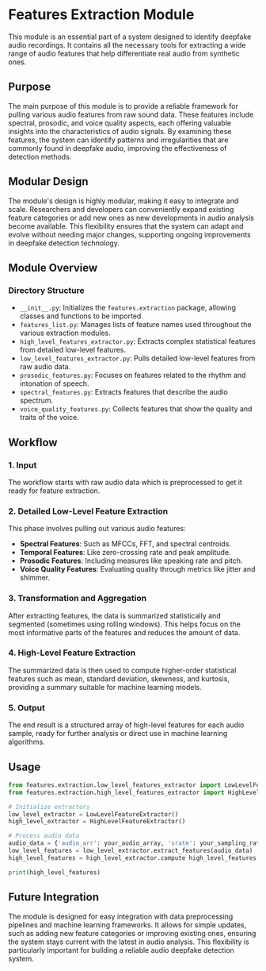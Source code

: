 # Features Extraction Module

This module is an essential part of a system designed to identify deepfake audio recordings. It contains all the necessary tools for extracting a wide range of audio features that help differentiate real audio from synthetic ones.

## Purpose

The main purpose of this module is to provide a reliable framework for pulling various audio features from raw sound data. These features include spectral, prosodic, and voice quality aspects, each offering valuable insights into the characteristics of audio signals. By examining these features, the system can identify patterns and irregularities that are commonly found in deepfake audio, improving the effectiveness of detection methods.

## Modular Design

The module's design is highly modular, making it easy to integrate and scale. Researchers and developers can conveniently expand existing feature categories or add new ones as new developments in audio analysis become available. This flexibility ensures that the system can adapt and evolve without needing major changes, supporting ongoing improvements in deepfake detection technology.

## Module Overview

### Directory Structure

- `__init__.py`: Initializes the `features.extraction` package, allowing classes and functions to be imported.
- `features_list.py`: Manages lists of feature names used throughout the various extraction modules.
- `high_level_features_extractor.py`: Extracts complex statistical features from detailed low-level features.
- `low_level_features_extractor.py`: Pulls detailed low-level features from raw audio data.
- `prosodic_features.py`: Focuses on features related to the rhythm and intonation of speech.
- `spectral_features.py`: Extracts features that describe the audio spectrum.
- `voice_quality_features.py`: Collects features that show the quality and traits of the voice.

## Workflow

### 1. Input

The workflow starts with raw audio data which is preprocessed to get it ready for feature extraction.

### 2. Detailed Low-Level Feature Extraction

This phase involves pulling out various audio features:

- **Spectral Features**: Such as MFCCs, FFT, and spectral centroids.
- **Temporal Features**: Like zero-crossing rate and peak amplitude.
- **Prosodic Features**: Including measures like speaking rate and pitch.
- **Voice Quality Features**: Evaluating quality through metrics like jitter and shimmer.

### 3. Transformation and Aggregation

After extracting features, the data is summarized statistically and segmented (sometimes using rolling windows). This helps focus on the most informative parts of the features and reduces the amount of data.

### 4. High-Level Feature Extraction

The summarized data is then used to compute higher-order statistical features such as mean, standard deviation, skewness, and kurtosis, providing a summary suitable for machine learning models.

### 5. Output

The end result is a structured array of high-level features for each audio sample, ready for further analysis or direct use in machine learning algorithms.

## Usage

```python
from features.extraction.low_level_features_extractor import LowLevelFeatureExtractor
from features.extraction.high_level_features_extractor import HighLevelFeatureExtractor

# Initialize extractors
low_level_extractor = LowLevelFeatureExtractor()
high_level_extractor = HighLevelFeatureExtractor()

# Process audio data
audio_data = {'audio_arr': your_audio_array, 'srate': your_sampling_rate}
low_level_features = low_level_extractor.extract_features(audio_data)
high_level_features = high_level_extractor.compute high_level_features(low_level_features)

print(high_level_features)
```

## Future Integration
The module is designed for easy integration with data preprocessing pipelines and machine learning frameworks. It allows for simple updates, such as adding new feature categories or improving existing ones, ensuring the system stays current with the latest in audio analysis. This flexibility is particularly important for building a reliable audio deepfake detection system.